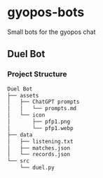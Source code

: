 # gyopos-bots
 Small bots for the gyopos chat

## Duel Bot
### Project Structure
```bash
Duel Bot
├── assets
│   ├── ChatGPT prompts
│   │   └── prompts.md
│   └── icon
│       ├── pfp1.png
│       └── pfp1.webp
├── data
│   ├── listening.txt
│   ├── matches.json
│   └── records.json
└── src
    └── duel.py
```